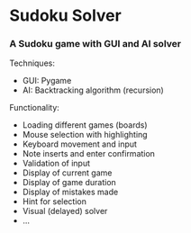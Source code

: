 <h1>Sudoku Solver</h1>
<h3>A Sudoku game with GUI and AI solver</h3>
<p>Techniques:</p>
<ul>
  <li>GUI: Pygame</li>
  <li>AI: Backtracking algorithm (recursion)</li>
</ul>
<p>Functionality:</p>
<ul>
  <li>Loading different games (boards)</li>
  <li>Mouse selection with highlighting</li>
  <li>Keyboard movement and input</li>
  <li>Note inserts and enter confirmation</li>
  <li>Validation of input</li>
  <li>Display of current game</li>
  <li>Display of game duration</li>
  <li>Display of mistakes made</li>
  <li>Hint for selection</li>
  <li>Visual (delayed) solver</li>
  <li>...</li>
</ul>
